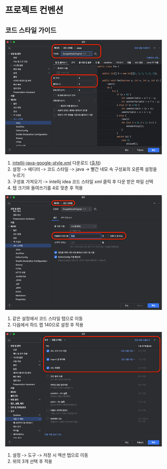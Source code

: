 # 프로젝트 컨벤션

## 코드 스타일 가이드

<img src="../docs/images/conventions/step01.png" alt="가이드 적용 1단계">

1. [intellij-java-google-style.xml](./intellij-java-google-style.xml) 다운로드 ([출처](https://google.github.io/styleguide/javaguide.html))
2. 설정 -> 에디터 -> 코드 스타일 -> java -> 빨간 네모 속 구성표의 오른쪽 설정을 누르기
3. 구성표 가져오기 -> intellij idea 코드 스타일 xml 클릭 후 다운 받은 파일 선택
4. 탭 크기와 들여쓰기를 4로 맞춘 후 적용

<img src="../docs/images/conventions/step02.png" alt="가이드 적용 2단계">

1. 같은 설정에서 코드 스타일 탭으로 이동
2. 다음에서 하드 랩 140으로 설정 후 적용

<img src="../docs/images/conventions/step03.png" alt="가이드 적용 3단계">

1. 설정 -> 도구 -> 저장 시 액션 탭으로 이동
2. 위의 3개 선택 후 적용 